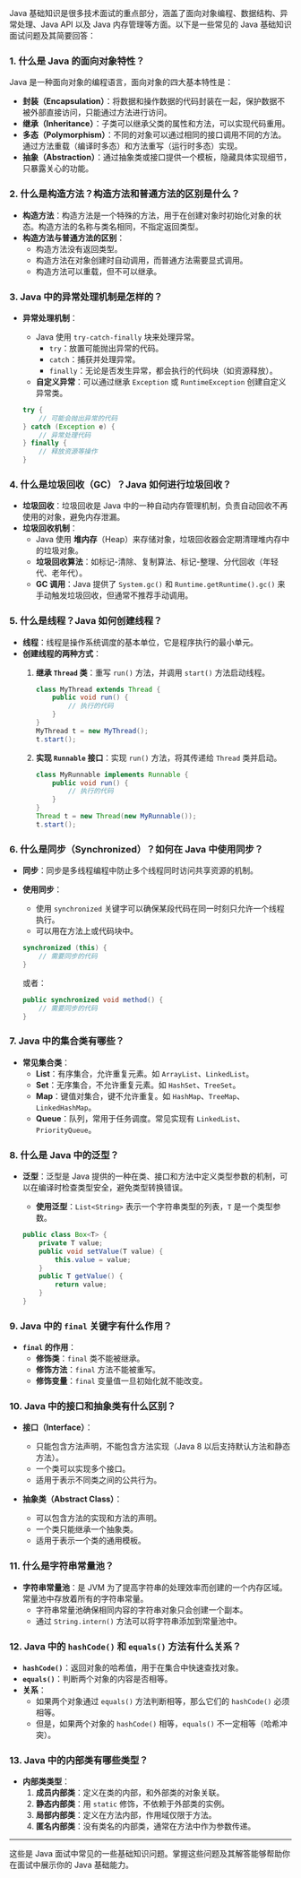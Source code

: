 Java 基础知识是很多技术面试的重点部分，涵盖了面向对象编程、数据结构、异常处理、Java API 以及 Java 内存管理等方面。以下是一些常见的 Java 基础知识面试问题及其简要回答：

### 1. **什么是 Java 的面向对象特性？**

Java 是一种面向对象的编程语言，面向对象的四大基本特性是：

- **封装（Encapsulation）**：将数据和操作数据的代码封装在一起，保护数据不被外部直接访问，只能通过方法进行访问。
- **继承（Inheritance）**：子类可以继承父类的属性和方法，可以实现代码重用。
- **多态（Polymorphism）**：不同的对象可以通过相同的接口调用不同的方法。通过方法重载（编译时多态）和方法重写（运行时多态）实现。
- **抽象（Abstraction）**：通过抽象类或接口提供一个模板，隐藏具体实现细节，只暴露关心的功能。

### 2. **什么是构造方法？构造方法和普通方法的区别是什么？**

- **构造方法**：构造方法是一个特殊的方法，用于在创建对象时初始化对象的状态。构造方法的名称与类名相同，不指定返回类型。
- **构造方法与普通方法的区别**：
    - 构造方法没有返回类型。
    - 构造方法在对象创建时自动调用，而普通方法需要显式调用。
    - 构造方法可以重载，但不可以继承。

### 3. **Java 中的异常处理机制是怎样的？**

- **异常处理机制**：
    
    - Java 使用 `try-catch-finally` 块来处理异常。
        - `try`：放置可能抛出异常的代码。
        - `catch`：捕获并处理异常。
        - `finally`：无论是否发生异常，都会执行的代码块（如资源释放）。
    - **自定义异常**：可以通过继承 `Exception` 或 `RuntimeException` 创建自定义异常类。
    
    ```java
    try {
        // 可能会抛出异常的代码
    } catch (Exception e) {
        // 异常处理代码
    } finally {
        // 释放资源等操作
    }
    ```
    

### 4. **什么是垃圾回收（GC）？Java 如何进行垃圾回收？**

- **垃圾回收**：垃圾回收是 Java 中的一种自动内存管理机制，负责自动回收不再使用的对象，避免内存泄漏。
- **垃圾回收机制**：
    - Java 使用 **堆内存**（Heap）来存储对象，垃圾回收器会定期清理堆内存中的垃圾对象。
    - **垃圾回收算法**：如标记-清除、复制算法、标记-整理、分代回收（年轻代、老年代）。
    - **GC 调用**：Java 提供了 `System.gc()` 和 `Runtime.getRuntime().gc()` 来手动触发垃圾回收，但通常不推荐手动调用。

### 5. **什么是线程？Java 如何创建线程？**

- **线程**：线程是操作系统调度的基本单位，它是程序执行的最小单元。
- **创建线程的两种方式**：
    1. **继承 `Thread` 类**：重写 `run()` 方法，并调用 `start()` 方法启动线程。
        
        ```java
        class MyThread extends Thread {
            public void run() {
                // 执行的代码
            }
        }
        MyThread t = new MyThread();
        t.start();
        ```
        
    2. **实现 `Runnable` 接口**：实现 `run()` 方法，将其传递给 `Thread` 类并启动。
        
        ```java
        class MyRunnable implements Runnable {
            public void run() {
                // 执行的代码
            }
        }
        Thread t = new Thread(new MyRunnable());
        t.start();
        ```
        

### 6. **什么是同步（Synchronized）？如何在 Java 中使用同步？**

- **同步**：同步是多线程编程中防止多个线程同时访问共享资源的机制。
    
- **使用同步**：
    
    - 使用 `synchronized` 关键字可以确保某段代码在同一时刻只允许一个线程执行。
    - 可以用在方法上或代码块中。
    
    ```java
    synchronized (this) {
        // 需要同步的代码
    }
    ```
    
    或者：
    
    ```java
    public synchronized void method() {
        // 需要同步的代码
    }
    ```
    

### 7. **Java 中的集合类有哪些？**

- **常见集合类**：
    - **List**：有序集合，允许重复元素。如 `ArrayList`、`LinkedList`。
    - **Set**：无序集合，不允许重复元素。如 `HashSet`、`TreeSet`。
    - **Map**：键值对集合，键不允许重复。如 `HashMap`、`TreeMap`、`LinkedHashMap`。
    - **Queue**：队列，常用于任务调度。常见实现有 `LinkedList`、`PriorityQueue`。

### 8. **什么是 Java 中的泛型？**

- **泛型**：泛型是 Java 提供的一种在类、接口和方法中定义类型参数的机制，可以在编译时检查类型安全，避免类型转换错误。
    
    - **使用泛型**：`List<String>` 表示一个字符串类型的列表，`T` 是一个类型参数。
    
    ```java
    public class Box<T> {
        private T value;
        public void setValue(T value) {
            this.value = value;
        }
        public T getValue() {
            return value;
        }
    }
    ```
    

### 9. **Java 中的 `final` 关键字有什么作用？**

- **`final` 的作用**：
    - **修饰类**：`final` 类不能被继承。
    - **修饰方法**：`final` 方法不能被重写。
    - **修饰变量**：`final` 变量值一旦初始化就不能改变。

### 10. **Java 中的接口和抽象类有什么区别？**

- **接口（Interface）**：
    
    - 只能包含方法声明，不能包含方法实现（Java 8 以后支持默认方法和静态方法）。
    - 一个类可以实现多个接口。
    - 适用于表示不同类之间的公共行为。
- **抽象类（Abstract Class）**：
    
    - 可以包含方法的实现和方法的声明。
    - 一个类只能继承一个抽象类。
    - 适用于表示一个类的通用模板。

### 11. **什么是字符串常量池？**

- **字符串常量池**：是 JVM 为了提高字符串的处理效率而创建的一个内存区域。常量池中存放着所有的字符串常量。
    - 字符串常量池确保相同内容的字符串对象只会创建一个副本。
    - 通过 `String.intern()` 方法可以将字符串添加到常量池中。

### 12. **Java 中的 `hashCode()` 和 `equals()` 方法有什么关系？**

- **`hashCode()`**：返回对象的哈希值，用于在集合中快速查找对象。
- **`equals()`**：判断两个对象的内容是否相等。
- **关系**：
    - 如果两个对象通过 `equals()` 方法判断相等，那么它们的 `hashCode()` 必须相等。
    - 但是，如果两个对象的 `hashCode()` 相等，`equals()` 不一定相等（哈希冲突）。

### 13. **Java 中的内部类有哪些类型？**

- **内部类类型**：
    1. **成员内部类**：定义在类的内部，和外部类的对象关联。
    2. **静态内部类**：用 `static` 修饰，不依赖于外部类的实例。
    3. **局部内部类**：定义在方法内部，作用域仅限于方法。
    4. **匿名内部类**：没有类名的内部类，通常在方法中作为参数传递。

---

这些是 Java 面试中常见的一些基础知识问题。掌握这些问题及其解答能够帮助你在面试中展示你的 Java 基础能力。